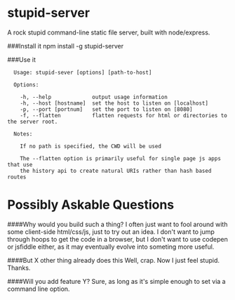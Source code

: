 stupid-server
=============

A rock stupid command-line static file server, built with node/express.

###Install it
    npm install -g stupid-server

###Use it

      Usage: stupid-sever [options] [path-to-host]

      Options:

        -h, --help             output usage information
        -h, --host [hostname]  set the host to listen on [localhost]
        -p, --port [portnum]   set the port to listen on [8080]
        -f, --flatten          flatten requests for html or directories to the server root.

      Notes:

        If no path is specified, the CWD will be used

        The --flatten option is primarily useful for single page js apps that use
        the history api to create natural URIs rather than hash based routes


Possibly Askable Questions
==========================

####Why would you build such a thing?
I often just want to fool around with some client-side html/css/js, just to try out an idea. I don't want to jump through hoops to get the code in a browser, but I don't want to use codepen or jsfiddle either, as it may eventually evolve into someting more useful.

####But X other thing already does this
Well, crap. Now I just feel stupid. Thanks.

####Will you add feature Y?
Sure, as long as it's simple enough to set via a command line option.
